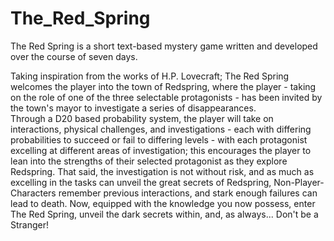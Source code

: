 # The_Red_Spring  
The Red Spring is a short text-based mystery game written and developed over the course of seven days.  
  
Taking inspiration from the works of H.P. Lovecraft; The Red Spring welcomes the player into the town of Redspring, where the player - taking on the role of one of the three selectable protagonists - has been invited by the town's mayor to investigate a series of disappearances.  
Through a D20 based probability system, the player will take on interactions, physical challenges, and investigations - each with differing probabilities to succeed or fail to differing levels - with each protagonist excelling at different areas of investigation; this encourages the player to lean into the strengths of their selected protagonist as they explore Redspring.
That said, the investigation is not without risk, and as much as excelling in the tasks can unveil the great secrets of Redspring, Non-Player-Characters remember previous interactions, and stark enough failures can lead to death.
Now, equipped with the knowledge you now possess, enter The Red Spring, unveil the dark secrets within, and, as always... Don't be a Stranger!
